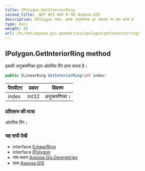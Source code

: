 ```yaml
---
title: IPolygon.GetInteriorRing
second_title: .NET API संदर्भ के लिए Aspose.GIS
description: IPolygon तरक. इसक अनुक्रमणक द्वर आंतरक रंग प्रप्त करत है
type: docs
weight: 20
url: /hi/net/aspose.gis.geometries/ipolygon/getinteriorring/
---
```

## IPolygon.GetInteriorRing method

इसकी अनुक्रमणिका द्वारा आंतरिक रिंग प्राप्त करता है।

```csharp
public ILinearRing GetInteriorRing(int index)
```

| पैरामीटर | प्रकार | विवरण |
| --- | --- | --- |
| index | Int32 | अनुक्रमणिका। |

### प्रतिलाभ की मात्रा

आंतरिक रिंग।

### यह सभी देखें

* interface [ILinearRing](../../ilinearring/)
* interface [IPolygon](../)
* नाम स्थान [Aspose.Gis.Geometries](../../ipolygon/)
* सभा [Aspose.GIS](../../../)


